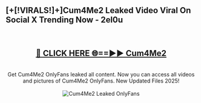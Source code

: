 <h2>[+[!VIRALS!]+]Cum4Me2 Leaked Video Viral On Social X Trending Now - 2el0u</h2>
<br>
<div align="center">
<h2><a href="https://libra.edu.pl?Cum4Me2" rel="nofollow">🔴 CLICK HERE 🌐==►► Cum4Me2</a></h2>
<br>
Get Cum4Me2 OnlyFans leaked all content. Now you can access all videos and pictures of Cum4Me2 OnlyFans. New Updated Files 2025!
<br>
<br>
<a href="https://libra.edu.pl?Cum4Me2" rel="nofollow" data-target="animated-image.originalLink"><img src="https://i.ibb.co.com/WyWwxjT/player-gif2.gif" alt="Cum4Me2 Leaked OnlyFans" style="max-width: 100%; display: inline-block;" data-target="animated-image.originalImage"></a>
</div>
<br>